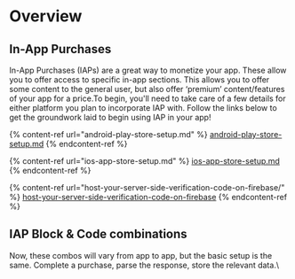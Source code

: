 # Overview

## In-App Purchases <a href="#in-app-purchases" id="in-app-purchases"></a>

In-App Purchases (IAPs) are a great way to monetize your app. These allow you to offer access to specific in-app sections. This allows you to offer some content to the general user, but also offer ‘premium’ content/features of your app for a price.​To begin, you'll need to take care of a few details for either platform you plan to incorporate IAP with. Follow the links below to get the groundwork laid to begin using IAP in your app!

{% content-ref url="android-play-store-setup.md" %}
[android-play-store-setup.md](android-play-store-setup.md)
{% endcontent-ref %}

{% content-ref url="ios-app-store-setup.md" %}
[ios-app-store-setup.md](ios-app-store-setup.md)
{% endcontent-ref %}

{% content-ref url="host-your-server-side-verification-code-on-firebase/" %}
[host-your-server-side-verification-code-on-firebase](host-your-server-side-verification-code-on-firebase/)
{% endcontent-ref %}

## IAP Block & Code combinations <a href="#iap-block-and-code-combinations" id="iap-block-and-code-combinations"></a>

Now, these combos will vary from app to app, but the basic setup is the same. Complete a purchase, parse the response, store the relevant data.\
